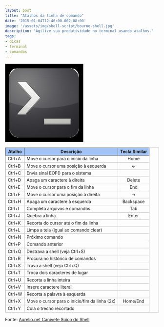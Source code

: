 ```yaml
---
layout: post
title: "Atalhos da linha de comando"
date: '2015-01-04T12:46:00.002-08:00'
image: '/assets/img/shell-script/bourne-shell.jpg'
description: "Agilize sua produtividade no terminal usando atalhos."
tags:
- dicas
- terminal
- comandos
---
```


<style>
 table.table, table.table td, table.table tr {border: 1px solid silver;}
 table.table th {background: #a1c3f6; border: 1px solid #555753;}
</style>

![Atalhos da linha de comando](/assets/img/shell-script/bourne-shell.jpg "Atalhos da linha de comando")

<table align="center" class="table"><tbody>
<tr><th>Atalho</th> <th>Descrição</th> <th>Tecla Similar</th> </tr>
<tr> <td>Ctrl+A</td> <td>Move o cursor para o início da linha</td> <td align="center">Home</td> </tr>
<tr> <td>Ctrl+B</td> <td>Move o cursor uma posição à esquerda</td> <td align="center">←</td> </tr>
<tr> <td>Ctrl+C</td> <td>Envia sinal EOF() para o sistema</td> <td><br /></td> </tr>
<tr> <td>Ctrl+D</td> <td>Apaga um caractere à direita</td> <td align="center">Delete</td> </tr>
<tr> <td>Ctrl+E</td> <td>Move o cursor para o fim da linha</td> <td align="center">End</td> </tr>
<tr> <td>Ctrl+F</td> <td>Move o cursor uma posição à direita</td> <td align="center">→</td> </tr>
<tr> <td>Ctrl+H</td> <td>Apaga um caractere à esquerda</td> <td align="center">Backspace</td> </tr>
<tr> <td>Ctrl+I</td> <td>Completa arquivos e comandos</td> <td align="center">Tab</td> </tr>
<tr> <td>Ctrl+J</td> <td>Quebra a linha</td> <td align="center">Enter</td> </tr>
<tr> <td>Ctrl+K</td> <td>Recorta do cursor até o fim da linha</td> <td><br /></td> </tr>
<tr> <td>Ctrl+L</td> <td>Limpa a tela (igual ao comando clear)</td> <td><br /></td> </tr>
<tr> <td>Ctrl+N</td> <td>Próximo comando</td> <td><br /></td> </tr>
<tr> <td>Ctrl+P</td> <td>Comando anterior</td> <td><br /></td> </tr>
<tr> <td>Ctrl+Q</td> <td>Destrava a shell (veja Ctrl+S)</td> <td><br /></td> </tr>
<tr> <td>Ctrl+R</td> <td>Procura no histórico de comandos</td> <td><br /></td> </tr>
<tr> <td>Ctrl+S</td> <td>Trava a shell (veja Ctrl+Q)</td> <td><br /></td> </tr>
<tr> <td>Ctrl+T</td> <td>Troca dois caracteres de lugar</td> <td><br /></td> </tr>
<tr> <td>Ctrl+U</td> <td>Recorta a linha inteira</td> <td><br /></td> </tr>
<tr> <td>Ctrl+V</td> <td>Insere caractere literal</td> <td><br /></td> </tr>
<tr> <td>Ctrl+W</td> <td>Recorta a palavra à esquerda</td> <td><br /></td> </tr>
<tr> <td>Ctrl+X</td> <td>Move o cursor para o início/fim da linha (2x)</td> <td align="center">Home/End</td> </tr>
<tr> <td>Ctrl+Y</td> <td>Cola o trecho recortado</td> <td><br /></td></tr>
</tbody></table>
  
Fonte: [Aurelio.net Canivete Suíço do Shell](http://aurelio.net/shell/canivete/)

<script async src="https://pagead2.googlesyndication.com/pagead/js/adsbygoogle.js"></script>

<!-- Informat -->
<ins class="adsbygoogle"
 style="display:block"
 data-ad-client="ca-pub-2838251107855362"
 data-ad-slot="2327980059"
 data-ad-format="auto"
 data-full-width-responsive="true"></ins>

<script>
(adsbygoogle = window.adsbygoogle || []).push({});
</script>

